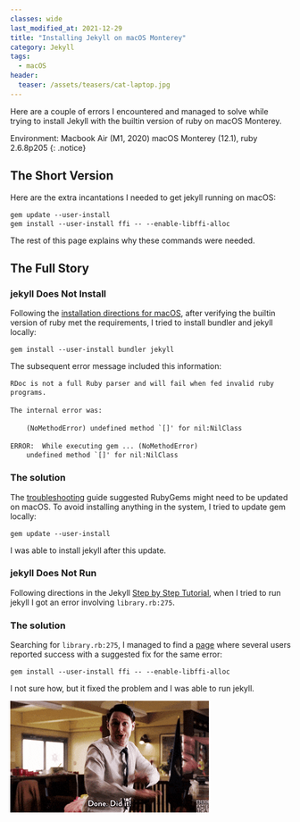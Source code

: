 ```yaml
---
classes: wide
last_modified_at: 2021-12-29
title: "Installing Jekyll on macOS Monterey"
category: Jekyll
tags:
  - macOS
header:
  teaser: /assets/teasers/cat-laptop.jpg
---
```


Here are a couple of errors I encountered and managed to solve while trying to install Jekyll with the builtin version of ruby on macOS Monterey.

Environment: Macbook Air (M1, 2020) macOS Monterey (12.1), ruby 2.6.8p205
{: .notice}

## The Short Version

Here are the extra incantations I needed to get jekyll running on macOS:

```shell
gem update --user-install
gem install --user-install ffi -- --enable-libffi-alloc

```

The rest of this page explains why these commands were needed.


## The Full Story

### jekyll Does Not Install

Following the [installation directions for macOS](https://jekyllrb.com/docs/installation/macos/), after verifying the builtin version of ruby met the requirements, I tried to install bundler and jekyll locally:

```shell
gem install --user-install bundler jekyll
```

The subsequent error message included this information:

```
RDoc is not a full Ruby parser and will fail when fed invalid ruby programs.

The internal error was:

	(NoMethodError) undefined method `[]' for nil:NilClass

ERROR:  While executing gem ... (NoMethodError)
    undefined method `[]' for nil:NilClass
```

### The solution

The [troubleshooting](https://jekyllrb.com/docs/troubleshooting/) guide suggested RubyGems might need to be updated on macOS. To avoid installing anything in the system, I tried to update gem locally:

```shell
gem update --user-install
```

I was able to install jekyll after this update.

### jekyll Does Not Run


Following directions in the Jekyll [Step by Step Tutorial](https://jekyllrb.com/docs/step-by-step/01-setup/), when I tried to run jekyll I got an error involving `library.rb:275`.

### The solution
Searching for `library.rb:275`, I managed to find a [page](https://github.com/ffi/ffi/issues/864) where several users reported success with a suggested fix for the same error:

```shell
gem install --user-install ffi -- --enable-libffi-alloc
```

I not sure how, but it fixed the problem and I was able to run jekyll.

!["I did it!"](/assets/images/i-did-it.gif)
